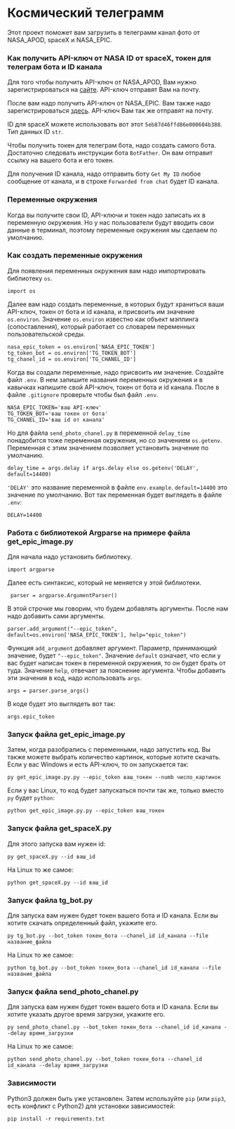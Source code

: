 # Космический телеграмм

Этот проект поможет вам загрузить в телеграмм канал фото от NASA_APOD, spaceX и NASA_EPIC.

### Как получить API-ключ от NASA ID от spaceX, токен для телеграм бота и ID канала

Для того чтобы получить API-ключ от NASA_APOD, Вам нужно зарегистрироваться на [сайте](https://api.nasa.gov/#apod). API-ключ отправят Вам на почту.

После вам надо получить API-ключ от NASA_EPIC. Вам также надо зарегистрироваться [здесь](https://api.nasa.gov/#epic). API-ключ Вам так же отправят на почту. 

ID для spaceX можете использовать вот этот `5eb87d46ffd86e000604b388`. Тип данных ID `str`. 

Чтобы получить токен для телеграм бота, надо создать самого бота. Достаточно следовать инструкции бота `BotFather`. Он вам отправит ссылку на вашего бота и его токен.

Для получения ID канала, надо отправить боту `Get My ID` любое сообщение от канала, и в строке `Forwarded from chat` будет ID канала. 

### Переменные окружения

Когда вы получите свои ID, API-ключи и токен надо записать их в переменную окружения. Но у нас пользователи будут вводить свои данные в терминал, поэтому переменные окружения мы сделаем по умолчанию.

### Как создать переменные окружения

Для появления переменных окружения вам надо импортировать библиотеку `os`.

```
import os
```

Далее вам надо создать переменные, в которых будут храниться ваши API-ключ, токен от бота и id канала, и присвоить им значение `os.environ`. Значение `os.environ` известно как объект мэппинга (сопоставления), который работает со словарем переменных пользовательской среды.

```
nasa_epic_token = os.environ['NASA_EPIC_TOKEN']
tg_token_bot = os.environ['TG_TOKEN_BOT']
tg_chanel_id = os.environ['TG_CHANEL_ID']
```

Когда вы создали переменные, надо присвоить им значение. Создайте файл `.env`. В нем запишите названия переменных окружения и в кавычках напишите свой API-ключ, токен от бота и id канала. После в файле `.gitignore` проверьте чтобы был файл `.env`.

```
NASA_EPIC_TOKEN='ваш API-ключ'
TG_TOKEN_BOT='ваш токен от бота'
TG_CHANEL_ID='ваш id от канала'
```

Но для файла `send_photo_chanel.py` в переменной `delay_time` понадобится тоже переменная окружения, но со значением `os.getenv`. Переменная с этим значением позволяет установить значение по умолчанию. 

```
delay_time = args.delay if args.delay else os.getenv('DELAY', default=14400)
```

`'DELAY'` это название переменной в файле `env.example`. `default=14400` это значение по умолчанию. Вот так переменная будет выглядеть в файле `.env`:

```
DELAY=14400
```

### Работа с библиотекой Argparse на примере файла get_epic_image.py

Для начала надо установить библиотеку.

```
import argparse
```

Далее есть синтаксис, который не меняется у этой библиотеки.

```
 parser = argparse.ArgumentParser()
```

В этой строчке мы говорим, что будем добавлять аргументы. После нам надо добавить сами аргументы. 

```
parser.add_argument("--epic_token", default=os.environ['NASA_EPIC_TOKEN'], help="epic_token")
```

Функция `add_argument` добавляет аргумент. Параметр, принимающий значение, будет `"--epic_token"`. Значение `default` означает, что если у вас будет написан токен в переменной окружения, то он будет брать от туда. Значение `help`, отвечает за пояснение аргумента. Чтобы добавить эти значения в код, надо использовать `args`.

```
args = parser.parse_args()
```

В коде будет это выглядеть вот так:

```
args.epic_token
```

### Запуск файла get_epic_image.py

Затем, когда разобрались с переменными, надо запустить код. Вы также можете выбрать количество картинок, которые хотите скачать. Если у вас Windows и есть API-ключ, то он запускается так:

```
py get_epic_image.py.py --epic_token ваш_токен --numb число_картинок
```

Если у вас Linux, то код будет запускаться почти так же, только вместо `py` будет `python`:

```
python get_epic_image.py.py --epic_token ваш_токен
```

### Запуск файла get_spaceX.py

Для этого запуска вам нужен id:

```
py get_spaceX.py --id ваш_id
```

На Linux то же самое:

```
python get_spaceX.py --id ваш_id
```

### Запуск файла tg_bot.py

Для запуска вам нужен будет токен вашего бота и ID канала. Если вы хотите скачать определенный файл, укажите его.
```
py tg_bot.py --bot_token токен_бота --chanel_id id_канала --file название_файла
```

На Linux то же самое:

```
python tg_bot.py --bot_token токен_бота --chanel_id id_канала --file название_файла
```

### Запуск файла send_photo_chanel.py

Для запуска вам нужен будет токен вашего бота и ID канала. Если вы хотите указать другое время загрузки, укажите его.

```
py send_photo_chanel.py --bot_token токен_бота --chanel_id id_канала --delay время_загрузки
```

На Linux то же самое:

```
python send_photo_chanel.py --bot_token токен_бота --chanel_id id_канала --delay время_загрузки
```


### Зависимости

Python3 должен быть уже установлен.
Затем используйте `pip` (или `pip3`, есть конфликт с Python2) для 
установки зависимостей:

```
pip install -r requirements.txt
```
